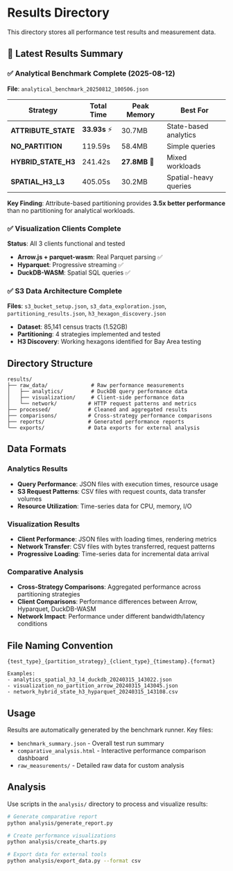 # Results Directory

This directory stores all performance test results and measurement data.

## 🎉 Latest Results Summary

### ✅ Analytical Benchmark Complete (2025-08-12)
**File**: `analytical_benchmark_20250812_100506.json`

| Strategy | Total Time | Peak Memory | Best For |
|----------|------------|-------------|----------|
| **ATTRIBUTE_STATE** | **33.93s** ⚡ | 30.7MB | State-based analytics |
| **NO_PARTITION** | 119.59s | 58.4MB | Simple queries |
| **HYBRID_STATE_H3** | 241.42s | **27.8MB** 💾 | Mixed workloads |
| **SPATIAL_H3_L3** | 405.05s | 30.2MB | Spatial-heavy queries |

**Key Finding**: Attribute-based partitioning provides **3.5x better performance** than no partitioning for analytical workloads.

### ✅ Visualization Clients Complete
**Status**: All 3 clients functional and tested
- **Arrow.js + parquet-wasm**: Real Parquet parsing ✅
- **Hyparquet**: Progressive streaming ✅  
- **DuckDB-WASM**: Spatial SQL queries ✅

### ✅ S3 Data Architecture Complete
**Files**: `s3_bucket_setup.json`, `s3_data_exploration.json`, `partitioning_results.json`, `h3_hexagon_discovery.json`
- **Dataset**: 85,141 census tracts (1.52GB)
- **Partitioning**: 4 strategies implemented and tested
- **H3 Discovery**: Working hexagons identified for Bay Area testing

## Directory Structure

```
results/
├── raw_data/              # Raw performance measurements
│   ├── analytics/         # DuckDB query performance data
│   ├── visualization/     # Client-side performance data
│   └── network/          # HTTP request patterns and metrics
├── processed/            # Cleaned and aggregated results
├── comparisons/          # Cross-strategy performance comparisons
├── reports/              # Generated performance reports
└── exports/              # Data exports for external analysis
```

## Data Formats

### Analytics Results
- **Query Performance**: JSON files with execution times, resource usage
- **S3 Request Patterns**: CSV files with request counts, data transfer volumes
- **Resource Utilization**: Time-series data for CPU, memory, I/O

### Visualization Results  
- **Client Performance**: JSON files with loading times, rendering metrics
- **Network Transfer**: CSV files with bytes transferred, request patterns
- **Progressive Loading**: Time-series data for incremental data arrival

### Comparative Analysis
- **Cross-Strategy Comparisons**: Aggregated performance across partitioning strategies
- **Client Comparisons**: Performance differences between Arrow, Hyparquet, DuckDB-WASM
- **Network Impact**: Performance under different bandwidth/latency conditions

## File Naming Convention

```
{test_type}_{partition_strategy}_{client_type}_{timestamp}.{format}

Examples:
- analytics_spatial_h3_l4_duckdb_20240315_143022.json
- visualization_no_partition_arrow_20240315_143045.json  
- network_hybrid_state_h3_hyparquet_20240315_143108.csv
```

## Usage

Results are automatically generated by the benchmark runner. Key files:

- `benchmark_summary.json` - Overall test run summary
- `comparative_analysis.html` - Interactive performance comparison dashboard  
- `raw_measurements/` - Detailed raw data for custom analysis

## Analysis

Use scripts in the `analysis/` directory to process and visualize results:

```bash
# Generate comparative report
python analysis/generate_report.py

# Create performance visualizations  
python analysis/create_charts.py

# Export data for external tools
python analysis/export_data.py --format csv
```